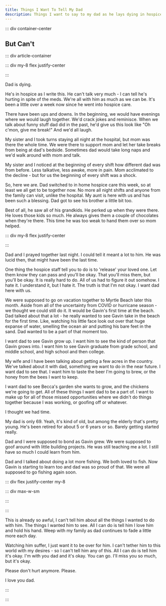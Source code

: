 ```yaml
---
title: Things I Want To Tell My Dad
description: Things I want to say to my dad as he lays dying in hospice care
---
```

<page-header title="Things I Want To Tell My Dad"></page-header>

::: div container-center

## But Can't

::: div article-container

::: div my-8 flex justify-center

<picture-wrapper file-extension="jpg" file-name="dad-in-the-kitchen-with-us" alt-text="Mom, dad, my wife Becca and me sit on the kitchen floor. Mom holds my son, Gavin. Dad attempts to wrangle my nephew Gino. Becca is holding the puppy Apollo and I'm holding my niece Evie" attribution="From right to left Mom, Dad, Becca (wife), Me, Gavin (son), Gino (nephew), Apollo (puppy), Evie (niece)"></picture-wrapper>

:::

Dad is dying. 

He's in hospice as I write this. He can't talk very much - I can tell he's hurting in spite of the meds. We're all with him as much as we can be. It's been a little over a week now since he went into hospice care. 

There have been ups and downs. In the beginning, we would have evenings where we would laugh together. We'd crack jokes and reminisce. When we talk about funny stuff dad did in the past, he'd give us this look like "Oh c'mon, give me break!" And we'd all laugh. 

My sister and I took turns staying all night at the hospital, but mom was there the whole time. We were there to support mom and let her take breaks from being at dad's bedside. Sometimes dad would take long naps and we'd walk around with mom and talk. 

My sister and I noticed at the beginning of every shift how different dad was from before. Less talkative, less awake, more in pain. Mom acclimated to the decline - but for us the beginning of every shift was a shock. 

So, here we are. Dad switched to in home hospice care this week, so at least we all get to be together now. No more all night shifts and anyone from the family can visit, unlike the hospital. My aunt is here with us and has been such a blessing. Dad got to see his brother a little bit too. 

Best of all, he saw all of his grandkids. He perked up when they were there. He loves those kids so much. He always gives them a couple of chocolates when they're there. This time he was too weak to hand them over so mom helped. 

::: div my-8 flex justify-center

<picture-wrapper file-extension="jpg" file-name="dad-with-the-grandkids" alt-text="My dad with my niece Evie, my son Gavin, and my nephew Gino" classes="w-1/2"></picture-wrapper>

:::

Dad and I prayed together last night. I could tell it meant a lot to him. He was lucid then, that might have been the last time.

One thing the hospice staff tell you to do is to 'release' your loved one. Let them know they can pass and you'll be okay. That you'll miss them, but you'll be okay. It is really hard to do. All of us had to figure it out somehow. I hate it. I understand it, but I hate it. The truth is that I'm not okay. I want dad here with us.

We were supposed to go on vacation together to Myrtle Beach later this month. Aside from all of the uncertainty from COVID or hurricane season - we thought we could still do it. It would be Gavin's first time at the beach. Dad talked about that a lot - he really wanted to see Gavin take in the beach for the first time. Like, watching his little face look out over that huge expanse of water, smelling the ocean air and putting his bare feet in the sand. Dad wanted to be a part of that moment too. 

I want dad to see Gavin grow up. I want him to see the kind of person that Gavin grows into. I want him to see Gavin graduate from grade school, and middle school, and high school and then college. 

My wife and I have been talking about getting a few acres in the country. We've talked about it with dad, something we want to do in the near future. I want dad to see that. I want him to taste the beer I'm going to brew, or the honey from the bees I want to keep. 

I want dad to see Becca's garden she wants to grow, and the chickens we're going to get. All of these things I want dad to be a part of. I want to make up for all of those missed opportunities where we didn't do things together because I was working, or goofing off or whatever. 

I thought we had time.

My dad is only 69. Yeah, it's kind of old, but among the elderly that's pretty young. He's been retired for about 5 or 6 years or so. Barely getting started really.

Dad and I were supposed to bond as Gavin grew. We were supposed to goof around with little building projects. He was still teaching me a lot. I still have so much I could learn from him. 

Dad and I talked about doing a lot more fishing. We both loved to fish. Now Gavin is starting to learn too and dad was so proud of that. We were all supposed to go fishing again soon. 

::: div flex justify-center my-8

::: div max-w-sm

<picture-wrapper file-extension="jpg" file-name="fishing-with-dad" alt-text="Me and dad pose next to the tiniest fish ever caught"></picture-wrapper>

:::

::: 

This is already so awful, I can't tell him about all the things I wanted to do with him. The things I wanted him to see. All I can do is tell him I love him and hold his hand. Weep with my family as dad continues to fade a little more each day. 

Watching him suffer, I just want it to be over for him. I can't tether him to this world with my desires - so I can't tell him any of this. All I can do is tell him it's okay. I'm with you dad and it's okay. You can go. I'll miss you so much, but it's okay. 

Please don't hurt anymore. Please.

I love you dad.

:::

:::
